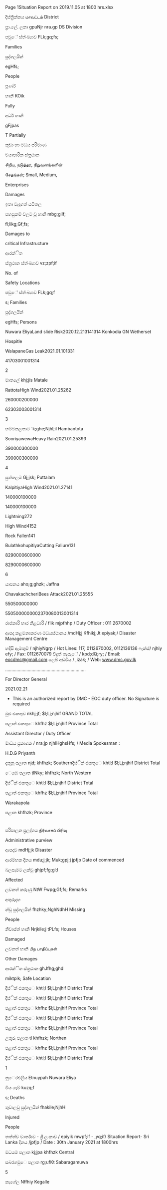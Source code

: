 Page 1Situation Report on 2019.11.05 at 1800 hrs.xlsx

දිස්ත්‍රික්කය மாவட்டம் District

ප්‍රා.ලේ. ලකා gpuNjr nra.gp DS Division

පවුේ ස්ත්‍ංඛ්‍යාව FLk;gq;fs;

Families

පුද්ගලයින්

egHfs;

People

පූර්ණ

හානි KOik

Fully

අර්ධ හානි

gFjpas

T Partially

කුඩා හා මධය පරිමාණ

වයාපාරික ස්ත්‍රථාන

சிறிய, நடுத்தர, நிறுவனங்களின்

சேதங்கள்; Small, Medium,

Enterprises

Damages

ඉතා වැදගත් යටිතල

පහසුකම් වලට වූ හානි mbg;gilf;

fl;likg;Gf;fs;

Damages to

critical Infrastructure

ආරක්ිත

ස්ත්‍රථාන ස්ත්‍ංඛ්‍යාව vz;zpf;if

No. of

Safety Locations

පවුේ ස්ත්‍ංඛ්‍යාව FLk;gq;f

s; Families

පුද්ගලයින්

egHfs; Persons

Nuwara EliyaLand slide Risk2020.12.213141314 Konkodia GN Wetherset

Hospitle

WalapaneGas Leak2021.01.101331

41703001001314

2

මාතලේ khj;jis Matale

RattotaHigh Wind2021.01.25262

260000200000

62303003001314

3

හම්බනලතාට `k;ghe;Njhl;il Hambantota

SooriyawewaHeavy Rain2021.01.25393

390000300000

390000300000

4

පුත්තලම Gj;jsk; Puttalam

KalpitiyaHigh Wind2021.01.27141

140000100000

140000100000

Lightning272

High Wind4152

Rock Fallen141

BulathkohupitiyaCutting Faliure131

8290000600000

8290000600000

6

යාපනය aho;g;ghzk; Jaffna

ChavakachcheriBees Attack2021.01.25555

550500000000

5505000000002370080013001314

රාජකාරි භාර නිළධාරි / flik mjpfhhp / Duty Officer : 011 2670002

ආපදා කළමනාකරණ මධයස්ථානය /mdHj;j Kfhikj;Jt epiyak;/ Disaster Management Centre

හදිසි ඇමතුම් / njhiyNgrp / Hot Lines: 117, 0112670002, 0112136136 ෆැක්ස්/ njhiy efy; / Fax: 0112670079 විදුත් තැපැේ / kpd;dQ;ry; / Email: eocdmc@gmail.com ලෙබ් අඩවිය / ,izak; / Web: www.dmc.gov.lk

……………………………………………………….

For Director General

2021.02.21

* This is an authorized report by DMC - EOC duty officer. No Signature is required

මුළු එකතුව nkhj;jf; $l;Lj;njhif GRAND TOTAL

පළාත් ඵකතුෙ khfhz $l;Lj;njhif Province Total

Assistant Director / Duty Officer

මාධය ප්‍රකාශක / nra;jp njhlHghsHfs; / Media Spokesman :

H.D.G Priyanth

දකුනු පලාත njd; khfhzk; Southernදිස්ික් එකතුෙ khtl;l $l;Lj;njhif District Total

ෙයඹ පලාත tlNky; khfhzk; North Western

දිස්ික් එකතුෙ khtl;l $l;Lj;njhif District Total

පළාත් ඵකතුෙ khfhz $l;Lj;njhif Province Total

Warakapola

පළාත khfhzk; Province

#

පරිපාලන ප්‍රලද්ශය நிர்வாகப் பிரிவு

Administrative purview

ආපදාව mdHj;jk Disaster

ආරම්භක දිනය mdu;j;jk; Muk;gpj;j jpfjp Date of commenced

බලපෑමට ලක්වු ghjpf;fg;gl;l

Affected

ලවනත් කරුණු NtW Fwpg;Gf;fs; Remarks

අතුරුදහ

න්වූ පුද්ගලයින් fhzhky;NghNdhH Missing

People

නිවාස්ත්‍ හානි Nrjkile;j tPLfs; Houses

Damaged

ලවනත් හානි பிற பாதிப்புகள்

Other Damages

ආරක්ිත ස්ත්‍රථාන ghJfhg;ghd

miktplk; Safe Location

දිස්ික් එකතුෙ khtl;l $l;Lj;njhif District Total

දිස්ික් එකතුෙ khtl;l $l;Lj;njhif District Total

පළාත් ඵකතුෙ khfhz $l;Lj;njhif Province Total

දිස්ික් එකතුෙ khtl;l $l;Lj;njhif District Total

පළාත් ඵකතුෙ khfhz $l;Lj;njhif Province Total

උතුරු පලාත tl khfhzk; Northen

පළාත් ඵකතුෙ khfhz $l;Lj;njhif Province Total

දිස්ික් එකතුෙ khtl;l $l;Lj;njhif District Total

1

නුෙරඑලිය Etnuypah Nuwara Eliya

මිය යෑම් kuzq;f

s; Deaths

තුවාලවු පුද්ගලයින් fhakile;NjhH

Injured

People

තත්ත්ව වාර්තාව - ශ්‍රී ලංකාව / epiyik mwpf;if - ,yq;if/ Situation Report- Sri Lanka දිනය /jpfjp / Date : 30th January 2021 at 1800hrs

මධයම පලාත kj;jpa khfhzk Central

සබරගමුෙ පලාත rg;ufKt Sabaragamuwa

5

කෑගේල Nffhiy Kegalle